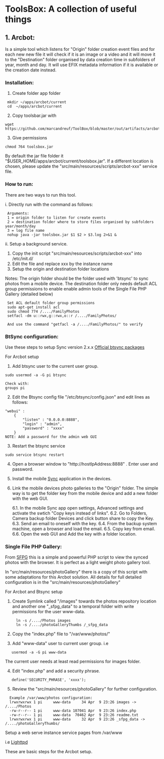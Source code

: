 ToolsBox: A collection of useful things
=======================================

## 1. Arcbot: 

Is a simple tool which listens for "Origin" folder creation event files and for each new new file it will check 
if it is an image or a video and it will move it to the "Destination" folder organised by data creation time
in subfolders of year, month and day. It will use EFIX metadata information if it is available or the creation 
date instead.


### Installation:

1. Create folder app folder
``` 
 mkdir ~/apps/arcbot/current
 cd  ~/apps/arcbot/current
``` 
2. Copy toolsbar.jar with 
```
wget https://github.com/marcandreuf/ToolBox/blob/master/out/artifacts/arcbot_jar/toolsbox.jar"
```
3. Give permissions 
```
chmod 764 toolsbox.jar
```

By default the jar file folder it "$USER_HOME/apps/arcbot/current/toolsbox.jar". If a different location is chosen, 
please update the "src/main/resources/scripts/arcbot-xxx" service file.


### How to run: 
There are two ways to run this tool. 

i. Directly run with the command as follows:
```
 Arguments:
 1 = origin folder to listen for create events
 2 = destination folder where to store files organised by subfolders year/month/day
 3 = log file name
 nohup java -jar toolsbox.jar $1 $2 > $3.log 2>&1 &
```


ii. Setup a background service. 

1. Copy the init script "src/main/resources/scripts/arcbot-xxx" into /etc/init.d/
2. Edit the file and replace xxx by the instance name 
3. Setup the origin and destination folder locations

Notes:
The origin folder should be the folder used with 'btsync' to sync photos from a mobile device.
The destination folder only needs default ACL group permissions to enable 
enable admin tools of the Single File PHP Gallery (detailed below)
```
 Set ACL default folder group permissions
 sudo apt-get install acl
 sudo chmod 774 /..../FamilyPhotos
 setfacl -dm u::rwx,g::rwx,o::r /..../FamilyPhotos/
 
 And use the command "getfacl -a /..../FamilyPhotos/" to verify
```


### BtSync configuration:

Use these steps to setup Sync version 2.x.x
[Official btsync packages ](http://blog.bittorrent.com/2016/02/18/official-linux-packages-for-sync-now-available/)

For Arcbot setup

1. Add btsync user to the current user group. 
```
sudo usermod -a -G pi btsync

Check with:
groups pi
```

2. Edit the Btsync config file "/etc/btsync/config.json" and edit lines as follows:
```
"webui" :
    {
        "listen" : "0.0.0.0:8888",
        "login" : "admin",
        "password" : "xxxx"
    }
NOTE: Add a password for the admin web GUI
```

3. Restart the btsync service
```
sudo service btsync restart
```

4. Open a browser window to "http://hostIpAddress:8888" . Enter user and password.


5. Install the mobile [Sync](https://www.getsync.com/platforms/mobile) application in the devices.

6. Link the mobile devices photo galleries to the "Origin" folder. The simple way is to get the folder key from the 
mobile device and add a new folder with the web GUI.

   6.1. In the mobile Sync app open settings, Advanced settings and activate the swtich "Copy keys instead of links".
   6.2. Go to Folders, Camera backup folder Devices and click button share to copy the Key.
   6.3. Send an email to oneself with the key.
   6.4. From the backup system machine, open a browser and load the email.
   6.5. Copy key from email.
   6.6. Open the web GUI and Add the key with a folder location.


### Single File PHP Gallery: 

From [SFPG](http://sye.dk/sfpg/) this is a simple and powerful PHP script to view the synced photos with the browser.
It is perfect as a light weight photo gallery tool.

In "src/main/resources/photoGallery" there is a copy of this script with some adaptations for this Arcbot solution.
All details for full detailed configuration is in the "src/main/resources/photoGallery"
  
For Arcbot and Btsync setup

  1. Create Symlink called "/images" towards the photos repository location and another one "_sfpg_data" 
  to a temporal folder with write permissions for the user www-data.
```  
     ln -s /..../Photos images
     ln -s /..../photoGalleryThumbs /_sfpg_data
```  
  2. Copy the "index.php" file to "/var/www/photos/"
  
  3. Add "www-data" user to current user group. i.e
```
   usermod -a -G pi www-data
```
  The current user needs at least read permissions for images folder.
  
  4. Edit "index.php" and add a security phrase.
```  
   define('SECURITY_PHRASE', 'xxxx');  
```

  5. Review the "src/main/resources/photoGallery" for further configuration.
```
  Example /var/www/photos configuration:
  lrwxrwxrwx 1 pi     www-data     34 Apr  9 23:26 images -> /..../Photos
  -rw-r--r-- 1 pi     www-data 107041 Apr  9 23:26 index.php
  -rw-r--r-- 1 pi     www-data  70462 Apr  9 23:26 readme.txt
  lrwxrwxrwx 1 pi     www-data     32 Apr  9 23:26 _sfpg_data -> /..../photoGalleryThumbs/
```

Setup a web serve instance service pages from /var/www

i.e  [Lighttpd](https://help.ubuntu.com/community/lighttpd)

These are basic steps for the Arcbot setup.

